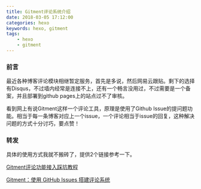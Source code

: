 ```yaml
---
title: Gitment评论系统介绍
date: 2018-03-05 17:12:00
categories: hexo
keywords: hexo, gitment
tags: 
    - hexo
    - gitment
---
```


### 前言

最近各种博客评论模块相继暂定服务，首先是多说，然后网易云跟贴。剩下的选择有Disqus，不过墙内经常是连接不上，还有一个畅言没用过，不过需要是一个备案，并且部署到github pages上的站点过不了审核。

看到网上有说Gitment这样一个评论工具，原理是使用了Github Issue的提问题功能。相当于每一条博客对应上一个issue，一个评论相当于issue的回复，这种解决问题的方式十分讨巧，要点赞！



### 转发

具体的使用方式我就不搬砖了，提供2个链接参考一下。

[Gitment评论功能接入踩坑教程](http://ihtc.cc/2018/02/25/2018-02-25%20_Gitment%E8%AF%84%E8%AE%BA%E5%8A%9F%E8%83%BD%E6%8E%A5%E5%85%A5%E8%B8%A9%E5%9D%91%E6%95%99%E7%A8%8B/)

[Gitment：使用 GitHub Issues 搭建评论系统](https://imsun.net/posts/gitment-introduction/)